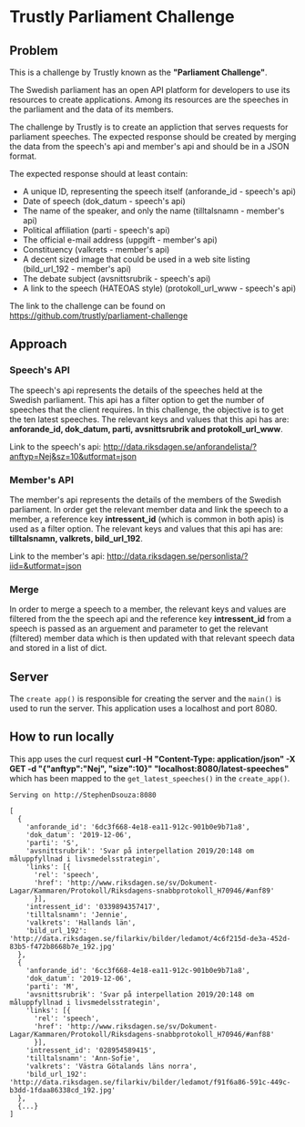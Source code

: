 # Trustly Parliament Challenge

## Problem

This is a challenge by Trustly known as the **"Parliament Challenge"**.

The Swedish parliament has an open API platform for developers to use its resources to create applications. Among its resources are the speeches in the parliament and the data of its members.

The challenge by Trustly is to create an appliction that serves requests for parliament speeches. The expected response should be created by merging the data from the speech's api and member's api and should be in a JSON format.

The expected response should at least contain:

- A unique ID, representing the speech itself (anforande_id - speech's api)
- Date of speech (dok_datum - speech's api)
- The name of the speaker, and only the name (tilltalsnamn - member's api)
- Political affiliation (parti - speech's api)
- The official e-mail address (uppgift - member's api)
- Constituency (valkrets - member's api)
- A decent sized image that could be used in a web site listing (bild_url_192 - member's api)
- The debate subject (avsnittsrubrik - speech's api)
- A link to the speech (HATEOAS style) (protokoll_url_www - speech's api)

The link to the challenge can be found on https://github.com/trustly/parliament-challenge

## Approach

### Speech's API

The speech's api represents the details of the speeches held at the Swedish parliament. This api has a filter option to get the number of speeches that the client requires. In this challenge, the objective is to get the ten latest speeches. The relevant keys and values that this api has are: **anforande_id, dok_datum, parti, avsnittsrubrik and protokoll_url_www**.

Link to the speech's api: http://data.riksdagen.se/anforandelista/?anftyp=Nej&sz=10&utformat=json

### Member's API

The member's api represents the details of the members of the Swedish parliament. In order get the relevant member data and link the speech to a member, a reference key **intressent_id** (which is common in both apis) is used as a filter option. The relevant keys and values that this api has are: **tilltalsnamn, valkrets, bild_url_192**.

Link to the member's api: http://data.riksdagen.se/personlista/?iid=&utformat=json

### Merge

In order to merge a speech to a member, the relevant keys and values are filtered from the the speech api and the reference key **intressent_id** from a speech is passed as an arguement and parameter to get the relevant (filtered) member data which is then updated with that relevant speech data and stored in a list of dict.

## Server

The `create app()` is responsible for creating the server and the `main()` is used to run the server. This application uses a localhost and port 8080.

## How to run locally

This app uses the curl request **curl -H "Content-Type: application/json" -X GET -d "{\"anftyp\":\"Nej\", \"size\":10}" "localhost:8080/latest-speeches"** which has been mapped to the `get_latest_speeches()` in the `create_app()`.

```
Serving on http://StephenDsouza:8080

[
  {
    'anforande_id': '6dc3f668-4e18-ea11-912c-901b0e9b71a8', 
    'dok_datum': '2019-12-06', 
    'parti': 'S', 
    'avsnittsrubrik': 'Svar på interpellation 2019/20:148 om måluppfyllnad i livsmedelsstrategin', 
    'links': [{
      'rel': 'speech', 
      'href': 'http://www.riksdagen.se/sv/Dokument-Lagar/Kammaren/Protokoll/Riksdagens-snabbprotokoll_H70946/#anf89'
      }], 
    'intressent_id': '0339894357417', 
    'tilltalsnamn': 'Jennie', 
    'valkrets': 'Hallands län', 
    'bild_url_192': 'http://data.riksdagen.se/filarkiv/bilder/ledamot/4c6f215d-de3a-452d-83b5-f472b8668b7e_192.jpg'
  }, 
  {
    'anforande_id': '6cc3f668-4e18-ea11-912c-901b0e9b71a8', 
    'dok_datum': '2019-12-06', 
    'parti': 'M', 
    'avsnittsrubrik': 'Svar på interpellation 2019/20:148 om måluppfyllnad i livsmedelsstrategin', 
    'links': [{
      'rel': 'speech', 
      'href': 'http://www.riksdagen.se/sv/Dokument-Lagar/Kammaren/Protokoll/Riksdagens-snabbprotokoll_H70946/#anf88'
      }], 
    'intressent_id': '028954589415', 
    'tilltalsnamn': 'Ann-Sofie', 
    'valkrets': 'Västra Götalands läns norra', 
    'bild_url_192': 'http://data.riksdagen.se/filarkiv/bilder/ledamot/f91f6a86-591c-449c-b3dd-1fdaa86338cd_192.jpg'
  }, 
  {...}
]
```